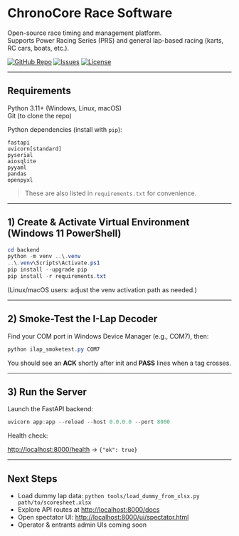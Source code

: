 # ChronoCore Race Software

Open-source race timing and management platform.  
Supports Power Racing Series (PRS) and general lap-based racing (karts, RC cars, boats, etc.).

[![GitHub Repo](https://img.shields.io/badge/github-hybridsix%2Fchronocore--rs-blue?logo=github)](https://github.com/hybridsix/chronocore-rs)
[![Issues](https://img.shields.io/github/issues/hybridsix/chronocore-rs)](https://github.com/hybridsix/chronocore-rs/issues)
[![License](https://img.shields.io/github/license/hybridsix/chronocore-rs)](https://github.com/hybridsix/chronocore-rs/blob/main/LICENSE)

---

## Requirements

Python 3.11+ (Windows, Linux, macOS)  
Git (to clone the repo)  

Python dependencies (install with `pip`):

```
fastapi
uvicorn[standard]
pyserial
aiosqlite
pyyaml
pandas
openpyxl
```

> These are also listed in `requirements.txt` for convenience.

---

## 1) Create & Activate Virtual Environment (Windows 11 PowerShell)

```powershell
cd backend
python -m venv ..\.venv
..\.venv\Scripts\Activate.ps1
pip install --upgrade pip
pip install -r requirements.txt
```

(Linux/macOS users: adjust the venv activation path as needed.)

---

## 2) Smoke-Test the I-Lap Decoder

Find your COM port in Windows Device Manager (e.g., COM7), then:

```powershell
python ilap_smoketest.py COM7
```

You should see an **ACK** shortly after init and **PASS** lines when a tag crosses.

---

## 3) Run the Server

Launch the FastAPI backend:

```powershell
uvicorn app:app --reload --host 0.0.0.0 --port 8000
```

Health check:

<http://localhost:8000/health> → `{"ok": true}`

---

## Next Steps

- Load dummy lap data: `python tools/load_dummy_from_xlsx.py path/to/scoresheet.xlsx`
- Explore API routes at <http://localhost:8000/docs>
- Open spectator UI: <http://localhost:8000/ui/spectator.html>
- Operator & entrants admin UIs coming soon
